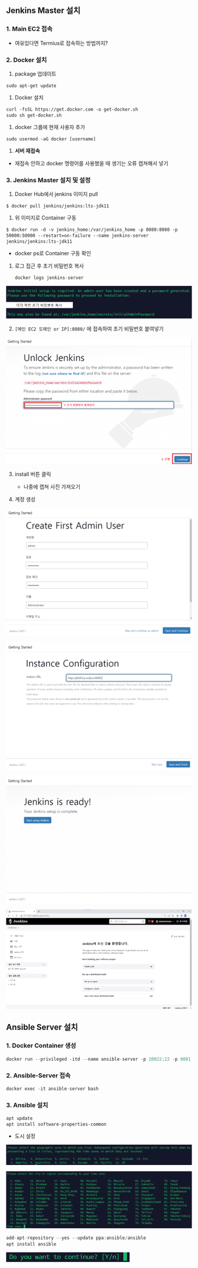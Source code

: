 ## Jenkins Master 설치

### 1. Main EC2 접속

- 여유있다면 Termius로 접속하는 방법까지?

### 2. Docker 설치

1. package 업데이트

```
sudo apt-get update
```

1. Docker 설치

```
curl -fsSL https://get.docker.com -o get-docker.sh
sudo sh get-docker.sh
```

1. docker 그룹에 현재 사용자 추가

```
sudo usermod -aG docker [username]
```

1. **서버 재접속**
- 재접속 안하고 docker 명령어를 사용했을 때 생기는 오류 캡쳐해서 넣기

### 3. Jenkins Master 설치 및 설정

1. Docker Hub에서 jenkins 이미지 pull

```
$ docker pull jenkins/jenkins:lts-jdk11
```

1. 위 이미지로 Container 구동

```
$ docker run -d -v jenkins_home:/var/jenkins_home -p 8080:8080 -p 50000:50000 --restart=on-failure --name jenkins-server jenkins/jenkins:lts-jdk11
```

- docker ps로 Container 구동 확인
1. 로그 접근 후 초기 비밀번호 복사
   
   ```jsx
   docker logs jenkins-server
   ```

![c5792252539aee58d325e71c9fa9d999e3266fdf.png](README_assets/ac9fba9f151902ae718e4d0c69be706049049b0a.png)

2. `[메인 EC2 도메인 or IP]:8080/` 에 접속하여 초기 비밀번호 붙여넣기

![fb1ca6ab0b0dc62d6dcdaa17c9a25513899b9149.png](README_assets/19dcf933d97135ed83572fb0dd29676769ced808.png)

3. install 버튼 클릭
   
   - 나중에 캡쳐 사진 가져오기

4. 계정 생성

![838a036132088283ad44db80deab72dda6ba9792.png](README_assets/a6b3a9693a6c0a265c47830cd85a6259ee970f3b.png)

![6e18cad6bd7d4b61d6463697ee55a747b161c3be.png](README_assets/0014a1ebc2aa0b95215b43405e9a6e2723460ed3.png)

![5c09fcad7150a33be6a048e4a2e724e27f6a953a.png](README_assets/db124486904591ff6520c2779b45e11b23067762.png)

![de5861ca90dd2d0c4ab7d14e5ba77084cd8a0894.png](README_assets/5333b4ee03834c86187cac1d7db1b1d0a52f7bcb.png)

## Ansible Server 설치

### 1. Docker Container 생성

```jsx
docker run --privileged -itd --name ansible-server -p 20022:22 -p 8081:8080 -e container=docker -v /sys/fs/cgroup:/sys/fs/cgroup ubuntu:20.04 /bin/bash
```

### 2. Ansible-Server 접속

```jsx
docker exec -it ansible-server bash
```

### 3. Ansible 설치

```
apt update
apt install software-properties-common
```

- 도시 설정

![Untitled.png](README_assets/7d147e9ed999df39a9d22f20750e318a8b348272.png)

![Untitled 1.png](README_assets/3d4a6ad052310f9f79491ecc53fac095f2c25244.png)

```jsx
add-apt-repository --yes --update ppa:ansible/ansible
apt install ansible
```

![Untitled 2.png](README_assets/7c7c3f888ea59db2d322d32e8c79589d6dc8db4a.png)
